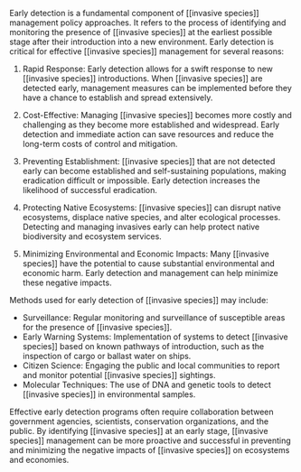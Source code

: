 Early detection is a fundamental component of [[invasive species]] management policy approaches. It refers to the process of identifying and monitoring the presence of [[invasive species]] at the earliest possible stage after their introduction into a new environment. Early detection is critical for effective [[invasive species]] management for several reasons:

1. Rapid Response: Early detection allows for a swift response to new [[invasive species]] introductions. When [[invasive species]] are detected early, management measures can be implemented before they have a chance to establish and spread extensively.

2. Cost-Effective: Managing [[invasive species]] becomes more costly and challenging as they become more established and widespread. Early detection and immediate action can save resources and reduce the long-term costs of control and mitigation.

3. Preventing Establishment: [[invasive species]] that are not detected early can become established and self-sustaining populations, making eradication difficult or impossible. Early detection increases the likelihood of successful eradication.

4. Protecting Native Ecosystems: [[invasive species]] can disrupt native ecosystems, displace native species, and alter ecological processes. Detecting and managing invasives early can help protect native biodiversity and ecosystem services.

5. Minimizing Environmental and Economic Impacts: Many [[invasive species]] have the potential to cause substantial environmental and economic harm. Early detection and management can help minimize these negative impacts.

Methods used for early detection of [[invasive species]] may include:

- Surveillance: Regular monitoring and surveillance of susceptible areas for the presence of [[invasive species]].
- Early Warning Systems: Implementation of systems to detect [[invasive species]] based on known pathways of introduction, such as the inspection of cargo or ballast water on ships.
- Citizen Science: Engaging the public and local communities to report and monitor potential [[invasive species]] sightings.
- Molecular Techniques: The use of DNA and genetic tools to detect [[invasive species]] in environmental samples.

Effective early detection programs often require collaboration between government agencies, scientists, conservation organizations, and the public. By identifying [[invasive species]] at an early stage, [[invasive species]] management can be more proactive and successful in preventing and minimizing the negative impacts of [[invasive species]] on ecosystems and economies.